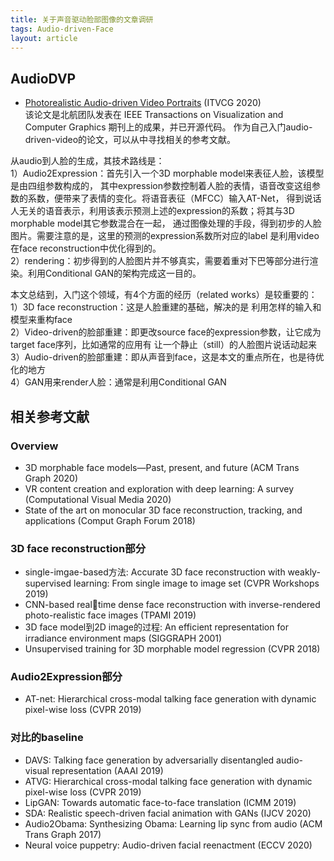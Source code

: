 ```yaml
---
title: 关于声音驱动脸部图像的文章调研
tags: Audio-driven-Face
layout: article
---
```


## AudioDVP
- [Photorealistic Audio-driven Video Portraits](https://purehost.bath.ac.uk/ws/portalfiles/portal/211657248/AudioDVP_WenEtAl_TVCG2020.pdf) (ITVCG 2020)  
该论文是北航团队发表在 IEEE Transactions on Visualization and Computer Graphics 期刊上的成果，并已开源代码。
作为自己入门audio-driven-video的论文，可以从中寻找相关的参考文献。

从audio到人脸的生成，其技术路线是：  
1）Audio2Expression：首先引入一个3D morphable model来表征人脸，该模型是由四组参数构成的，
其中expression参数控制着人脸的表情，语音改变这组参数的系数，便带来了表情的变化。将语音表征（MFCC）输入AT-Net，
得到说话人无关的语音表示，利用该表示预测上述的expression的系数；将其与3D morphable model其它参数混合在一起，
通过图像处理的手段，得到初步的人脸图片。需要注意的是，这里的预测的expression系数所对应的label 是利用video在face reconstruction中优化得到的。  
2）rendering：初步得到的人脸图片并不够真实，需要着重对下巴等部分进行渲染。利用Conditional GAN的架构完成这一目的。

本文总结到，入门这个领域，有4个方面的经历（related works）是较重要的：  
1）3D face reconstruction：这是人脸重建的基础，解决的是 利用怎样的输入和模型来重构face  
2）Video-driven的脸部重建：即更改source face的expression参数，让它成为target face序列，比如通常的应用有 让一个静止（still）的人脸图片说话动起来  
3）Audio-driven的脸部重建：即从声音到face，这是本文的重点所在，也是待优化的地方  
4）GAN用来render人脸：通常是利用Conditional GAN

## 相关参考文献

### Overview
- 3D morphable face models—Past, present, and future (ACM Trans Graph 2020)
- VR content creation and exploration with deep learning: A survey (Computational Visual Media 2020)
- State of the art on monocular 3D face reconstruction, tracking, and applications (Comput Graph Forum 2018)

### 3D face reconstruction部分
- single-imgae-based方法: Accurate 3D face reconstruction with weakly-supervised learning: From single image to image set (CVPR Workshops 2019)
- CNN-based realtime dense face reconstruction with inverse-rendered photo-realistic face images (TPAMI 2019)
- 3D face model到2D image的过程: An efficient representation for irradiance environment maps (SIGGRAPH 2001)
- Unsupervised training for 3D morphable model regression (CVPR 2018)

### Audio2Expression部分
- AT-net: Hierarchical cross-modal talking face generation with dynamic pixel-wise loss (CVPR 2019)

### 对比的baseline
- DAVS: Talking face generation by adversarially disentangled audio-visual representation (AAAI 2019)
- ATVG: Hierarchical cross-modal talking face generation with dynamic pixel-wise loss (CVPR 2019)
- LipGAN: Towards automatic face-to-face translation (ICMM 2019)
- SDA: Realistic speech-driven facial animation with GANs (IJCV 2020)
- Audio2Obama: Synthesizing Obama: Learning lip sync from audio (ACM Trans Graph 2017)
- Neural voice puppetry: Audio-driven facial reenactment (ECCV 2020)



<!-- more -->